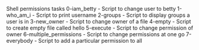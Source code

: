 Shell permissions tasks
0-iam_betty - Script to change user to betty
1-who_am_i - Script to print username
2-groups - Script to display groups a user is in
3-new_owner - Script to change owner of a file
4-empty - Script to create empty file called hello
5-execute - Script to change permission of owner
6-multiple_permissions - Script to change permissions at one go
7-everybody - Script to add a particular permission to all
